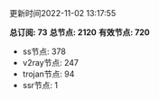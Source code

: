 更新时间2022-11-02 13:17:55

**总订阅: 73**
**总节点: 2120**
**有效节点: 720**
- ss节点: 378
- v2ray节点: 247
- trojan节点: 94
- ssr节点: 1
